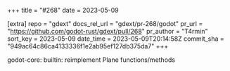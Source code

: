 +++
title = "#268"
date = 2023-05-09

[extra]
repo = "gdext"
docs_rel_url = "gdext/pr-268/godot"
pr_url = "https://github.com/godot-rust/gdext/pull/268"
pr_author = "T4rmin"
sort_key = 2023-05-09
date_time = 2023-05-09T20:14:58Z
commit_sha = "949ac64c86ca4133336f1e2ab95ef127db375da7"
+++

godot-core: builtin: reimplement Plane functions/methods
